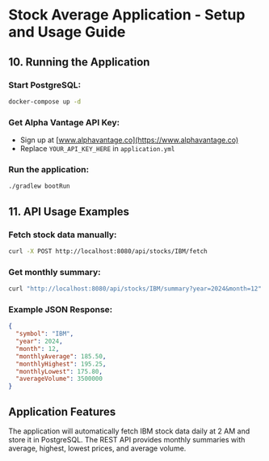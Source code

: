 # Stock Average Application - Setup and Usage Guide

## 10. Running the Application

### Start PostgreSQL:
```bash
docker-compose up -d
```

### Get Alpha Vantage API Key:
- Sign up at [www.alphavantage.co](https://www.alphavantage.co)
- Replace `YOUR_API_KEY_HERE` in `application.yml`

### Run the application:
```bash
./gradlew bootRun
```

## 11. API Usage Examples

### Fetch stock data manually:
```bash
curl -X POST http://localhost:8080/api/stocks/IBM/fetch
```

### Get monthly summary:
```bash
curl "http://localhost:8080/api/stocks/IBM/summary?year=2024&month=12"
```

### Example JSON Response:
```json
{
  "symbol": "IBM",
  "year": 2024,
  "month": 12,
  "monthlyAverage": 185.50,
  "monthlyHighest": 195.25,
  "monthlyLowest": 175.80,
  "averageVolume": 3500000
}
```

## Application Features

The application will automatically fetch IBM stock data daily at 2 AM and store it in PostgreSQL. The REST API provides monthly summaries with average, highest, lowest prices, and average volume.